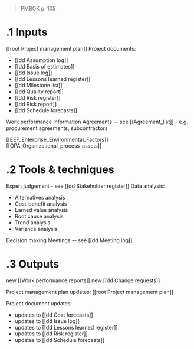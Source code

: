 >PMBOK p. 105
# .1 Inputs
[[root Project management plan]]
Project documents:
* [[dd Assumption log]]
* [[dd Basis of estimates]]
* [[dd Issue log]]
* [[dd Lessons learned register]]
* [[dd Milestone list]]
* [[dd Quality report]]
* [[dd Risk register]]
* [[dd Risk report]]
* [[dd Schedule forecasts]]

Work performance information
Agreements -- see [[Agreement_list]] - e.g. procurement agreements, subcontractors

[[EEF_Enterprise_Environmental_Factors]]
[[OPA_Organizational_process_assets]]

# .2 Tools & techniques
Expert judgement - see [[dd Stakeholder register]]
Data analysis:
* Alternatives analysis
* Cost-benefit analysis
* Earned value analysis
* Root cause analysis
* Trend analysis
* Variance analysis

Decision making
Meetings -- see [[dd Meeting log]]

# .3 Outputs
new [[Work performance reports]]
new [[dd Change requests]]

Project management plan updates: [[root Project management plan]]

Project document updates:
* updates to [[dd Cost forecasts]]
* updates to [[dd Issue log]]
* updates to [[dd Lessons learned register]]
* updates to [[dd Risk register]]
* updates to [[dd Schedule forecasts]]

